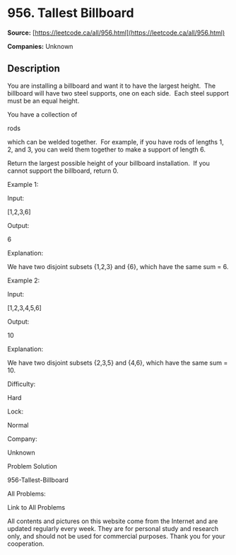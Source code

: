 # 956. Tallest Billboard

**Source:** [https://leetcode.ca/all/956.html](https://leetcode.ca/all/956.html)

**Companies:** Unknown

## Description

You are installing a billboard and want it to have the largest height.  The billboard
        will have two steel supports, one on each side.  Each steel support must be an equal
        height.

You have a collection of

rods

which can be welded together.  For example,
        if you have rods of lengths 1, 2, and 3, you can weld them together to make a support of
        length 6.

Return the largest possible height of your billboard installation.  If you cannot
        support the billboard, return 0.

Example 1:

Input:

[1,2,3,6]

Output:

6

Explanation:

We have two disjoint subsets {1,2,3} and {6}, which have the same sum = 6.

Example 2:

Input:

[1,2,3,4,5,6]

Output:

10

Explanation:

We have two disjoint subsets {2,3,5} and {4,6}, which have the same sum = 10.

Difficulty:

Hard

Lock:

Normal

Company:

Unknown

Problem Solution

956-Tallest-Billboard

All Problems:

Link to All Problems

All contents and pictures on this website come from the Internet and are updated regularly every week. They are for personal study and research only, and should not be used for commercial purposes. Thank you for your cooperation.

